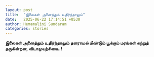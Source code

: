 ```yaml
---
layout: post
title:  "இலைகள் அனைத்தும் உதிர்ந்தாலும்"
date:   2025-06-22 17:14:51 +0530
author: Hemamalini Sundaram
categories: stories
---
```


**இலைகள் அனைத்தும் உதிர்ந்தாலும் தளராமல் மீண்டும் பூக்கும் மரங்கள் கற்றுத் தருகின்றன,
விடாமுயற்சியை..!**
